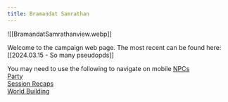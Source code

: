 ```yaml
---
title: Bramandat Samrathan
---
```


![[BramandatSamrathanview.webp]]

Welcome to the campaign web page.  The most recent can be found here: [[2024.03.15 - So many pseudopds]]

You may need to use the following to navigate on mobile
 [NPCs](https://bramandatsamrathan.pages.dev/NPCs/)  
 [Party](https://bramandatsamrathan.pages.dev/Party/)  
[Session Recaps](https://bramandatsamrathan.pages.dev/Session-Recaps/)  
[World Building](https://bramandatsamrathan.pages.dev/World-Building/)  
